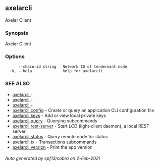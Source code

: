 ## axelarcli

Axelar Client

### Synopsis

Axelar Client

### Options

```
      --chain-id string   Network ID of tendermint node
  -h, --help              help for axelarcli
```

### SEE ALSO

* [axelarcli ](axelarcli_.md)	 - 
* [axelarcli ](axelarcli_.md)	 - 
* [axelarcli ](axelarcli_.md)	 - 
* [axelarcli config](axelarcli_config.md)	 - Create or query an application CLI configuration file
* [axelarcli keys](axelarcli_keys.md)	 - Add or view local private keys
* [axelarcli query](axelarcli_query.md)	 - Querying subcommands
* [axelarcli rest-server](axelarcli_rest-server.md)	 - Start LCD (light-client daemon), a local REST server
* [axelarcli status](axelarcli_status.md)	 - Query remote node for status
* [axelarcli tx](axelarcli_tx.md)	 - Transactions subcommands
* [axelarcli version](axelarcli_version.md)	 - Print the app version

###### Auto generated by spf13/cobra on 2-Feb-2021
